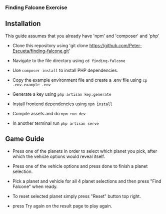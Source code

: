 ### Finding Falcone Exercise

## Installation

This guide assumes that you already have 'npm' and 'composer' and 'php'

-   Clone this repository using 'git clone https://github.com/Peter-Escueta/finding-falcone.git'

-   Navigate to the file directory using `cd finding-falcone`

-   Use `composer install` to install PHP dependencies.

-   Copy the example environment file and create a .env file using `cp .env.example .env`

-   Generate a key using `php artisan key:generate`

-   Install frontend dependencies using `npm install`

-   Compile assets and do `npm run dev`

-   In another terminal run `php artisan serve`

## Game Guide

-   Press one of the planets in order to select which planet you pick, after which the vehicle options would reveal itself.

-   Press one of the vehicle options and press done to finish a planet selection.

-   Pick a planet and vehicle for all 4 planet selections and then press "Find Falcone" when ready.

-   To reset selected planet simply press "Reset" button top right.

-   press Try again on the result page to play again.

